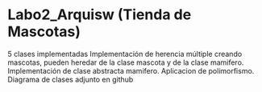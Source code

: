 # Labo2_Arquisw (Tienda de Mascotas)
5 clases implementadas
Implementación de herencia múltiple creando mascotas, pueden heredar de la clase mascota y de la clase mamifero.
Implementación de clase abstracta mamifero.
Aplicacion de polimorfismo.
Diagrama de clases adjunto en github
